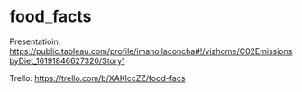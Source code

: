 # food_facts

Presentatioin: https://public.tableau.com/profile/imanollaconcha#!/vizhome/C02EmissionsbyDiet_16191846627320/Story1

Trello: https://trello.com/b/XAKlccZZ/food-facs
